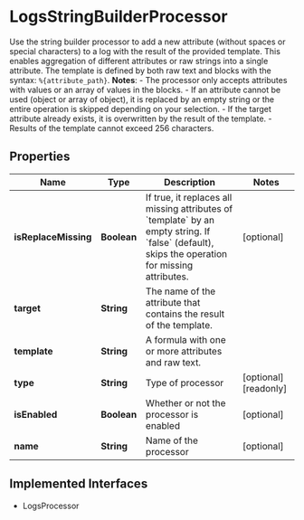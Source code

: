 

# LogsStringBuilderProcessor

Use the string builder processor to add a new attribute (without spaces or special characters) to a log with the result of the provided template. This enables aggregation of different attributes or raw strings into a single attribute. The template is defined by both raw text and blocks with the syntax: `%{attribute_path}`. **Notes**: - The processor only accepts attributes with values or an array of values in the blocks. - If an attribute cannot be used (object or array of object), it is replaced by an empty string or the entire operation is skipped depending on your selection. - If the target attribute already exists, it is overwritten by the result of the template. - Results of the template cannot exceed 256 characters.
## Properties

Name | Type | Description | Notes
------------ | ------------- | ------------- | -------------
**isReplaceMissing** | **Boolean** | If true, it replaces all missing attributes of &#x60;template&#x60; by an empty string. If &#x60;false&#x60; (default), skips the operation for missing attributes. |  [optional]
**target** | **String** | The name of the attribute that contains the result of the template. | 
**template** | **String** | A formula with one or more attributes and raw text. | 
**type** | **String** | Type of processor |  [optional] [readonly]
**isEnabled** | **Boolean** | Whether or not the processor is enabled |  [optional]
**name** | **String** | Name of the processor |  [optional]


## Implemented Interfaces

* LogsProcessor



